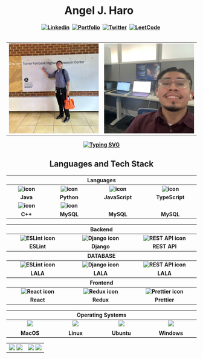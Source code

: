 <!-- START -->
<h1 align="center"><b> Angel J. Haro 
<img src="https://docs.google.com/uc?export=download&id=1JqFc6WL-cTtJBQgW9tusQAZhQ3H9hGae" alt="" height="25" >
<img src="https://docs.google.com/uc?export=download&id=1HsBpakQVutfOmxBcPbGpKdo_oGEoKJZT" alt="" height="35" >
</h1>
<!-- START  -->
<div align="center">
<a href="https://www.linkedin.com/in/aharoJ/"><img src="https://img.shields.io/badge/LinkedIn-000000?style=for-the-badge&logo=linkedin&logoColor=blue" alt="Linkedin" /></a>&nbsp;
<a href="https://aharoj.io"><img src="https://img.shields.io/badge/Portfolio-%23000000.svg?style=for-the-badge&logo=firefox&logoColor=pink" alt="Portfolio" /></a>&nbsp;
<a href="https://twitter.com/aharoJ"><img src="https://img.shields.io/badge/Twitter-000000?style=for-the-badge&logo=twitter&logoColor=blue" alt="Twitter" /></a>&nbsp;
<a href="https://leetcode.com/aharoJ/"><img src="https://img.shields.io/badge/LeetCode-000000?style=for-the-badge&logo=LeetCode&logoColor=#d16c06" alt="LeetCode" /></a>&nbsp;
</div>  
<br/>

<!-- # ~~~~~~~~~~~~~~~~~~~~~~~~~~~~~     .................................       ~~~~~~~~~~~~~~~~~~~~~~~~~~~~~~ # -->
<!-- START -->
<table>
  <tr>
    <td valign="top" width="50%">
      <img src="z/tfhrc_selfie.png" alt="Image 1 Description" />
    </td>
    <td valign="top" width="50%">
      <img src="z/workflow_selfie.png" alt="Image 2 Description" />
    </td>
  </tr>
</table>


<!-- # ~~~~~~~~~~~~~~~~~~~~~~~~~~~~~     .................................       ~~~~~~~~~~~~~~~~~~~~~~~~~~~~~~ # -->

<p align="center">
  <a href="https://git.io/typing-svg">
    <img src="https://readme-typing-svg.demolab.com?font=Fira+Code&weight=100&size=16&duration=4000&pause=1000&random=false&width=440&height=56&lines=Angel+J.+Haro%3A+Dedicated+Software+Engineer.;Backend%3A+Java%2C+Python%2C++C%2B%2B;Frontend%3A+JavaScript%2C+TypeScript%2C+HTML%26CSS;Frameworks%3A+Spring+Boot%2C+Django%2C+ReactJs;Check+out+my+portfolio+at+aharoj.io" alt="Typing SVG" />
  </a>
</p>




<h2 align="center"> <a> Languages and Tech Stack </a> </h2>
<div align="center">
<!-- # ~~~~~~~~~~~~~~~~~~~~~~~~~~~~~     .................................       ~~~~~~~~~~~~~~~~~~~~~~~~~~~~~~ # -->
<table>
  <thead>
    <tr>
      <th colspan="4">Languages</th>
    </tr>
  </thead>
  <tbody>
    <tr>
      <td align="center" width="300">  
        <img src="https://techstack-generator.vercel.app/java-icon.svg" alt="icon" width="65" height="65" />
      </td>
      <td align="center" width="300">  
        <img src="https://techstack-generator.vercel.app/python-icon.svg" alt="icon" width="65" height="65" /> 
      </td>
      <td align="center" width="300">  
        <img src="https://techstack-generator.vercel.app/js-icon.svg" alt="icon" width="65" height="65" /> 
      </td>
      <td align="center" width="300"> 
        <img src="https://techstack-generator.vercel.app/ts-icon.svg" alt="icon" width="65" height="65" /> 
      </td>
    </tr>
    <tr> 
      <td align="center" width="300">Java</td>
      <td align="center" width="300">Python</td>
      <td align="center" width="300">JavaScript</td>
      <td align="center" width="300">TypeScript</td>
    </tr>
    <tr>
      <td align="center" width="300"> 
        <img src="https://techstack-generator.vercel.app/cpp-icon.svg" alt="icon" width="65" height="65" />
      </td>
      <td align="center" width="300"> 
        <img src="https://techstack-generator.vercel.app/swift-icon.svg" alt="icon" width="65" height="65" />
    </tr>
    <tr> 
      <td align="center" width="300">C++</td>
      <td align="center" width="300">MySQL</td>
      <td align="center" width="300">MySQL</td>
      <td align="center" width="300">MySQL</td>
    </tr>
  </tbody>
</table>
<!-- # ~~~~~~~~~~~~~~~~~~~~~~~~~~~~~     .................................       ~~~~~~~~~~~~~~~~~~~~~~~~~~~~~~ # -->

<!-- # ~~~~~~~~~~~~~~~~~~~~~~~~~~~~~     .................................       ~~~~~~~~~~~~~~~~~~~~~~~~~~~~~~ # -->
<table>
  <thead>
    <tr>
      <th colspan="3">Backend</th>
    </tr>
  </thead>
  <tbody>
    <tr>
      <td align="center" width="333">  
        <img src="https://techstack-generator.vercel.app/eslint-icon.svg" alt="ESLint icon" width="65" height="65" />
      </td>
      <td align="center" width="333">  
        <img src="https://techstack-generator.vercel.app/django-icon.svg" alt="Django icon" width="65" height="65" /> 
      </td>
      <td align="center" width="333">  
        <img src="https://techstack-generator.vercel.app/restapi-icon.svg" alt="REST API icon" width="65" height="65" /> 
      </td>
    </tr>
    <tr>
      <td align="center" width="333">ESLint</td>
      <td align="center" width="333">Django</td>
      <td align="center" width="333">REST API</td>
    </tr>
  </tbody>
  <thead>
    <tr>
      <th colspan="3">DATABASE</th>
    </tr>
  </thead>
  <tbody>
    <tr>
      <td align="center" width="333">  
        <img src="https://techstack-generator.vercel.app/eslint-icon.svg" alt="ESLint icon" width="65" height="65" />
      </td>
      <td align="center" width="333">  
        <img src="https://techstack-generator.vercel.app/django-icon.svg" alt="Django icon" width="65" height="65" /> 
      </td>
      <td align="center" width="333">  
        <img src="https://techstack-generator.vercel.app/restapi-icon.svg" alt="REST API icon" width="65" height="65" /> 
      </td>
    </tr>
    <tr>
      <td align="center" width="333">LALA</td>
      <td align="center" width="333">LALA</td>
      <td align="center" width="333">LALA</td>
    </tr>
  </tbody>

  <thead>
    <tr>
      <th colspan="3">Frontend</th>
    </tr>
  </thead>
  <tbody>
    <tr>
      <td align="center" width="333">  
        <img src="https://techstack-generator.vercel.app/react-icon.svg" alt="React icon" width="65" height="65" />
      </td>
      <td align="center" width="333">  
        <img src="https://techstack-generator.vercel.app/redux-icon.svg" alt="Redux icon" width="65" height="65" /> 
      </td>
      <td align="center" width="333">  
        <img src="https://techstack-generator.vercel.app/prettier-icon.svg" alt="Prettier icon" width="65" height="65" /> 
      </td>
    </tr>
    <tr>
      <td align="center" width="333">React</td>
      <td align="center" width="333">Redux</td>
      <td align="center" width="333">Prettier</td>
    </tr>
  </tbody>
</table>
<!-- # ~~~~~~~~~~~~~~~~~~~~~~~~~~~~~     .................................       ~~~~~~~~~~~~~~~~~~~~~~~~~~~~~~ # -->

<!-- # ~~~~~~~~~~~~~~~~~~~~~~~~~~~~~     .................................       ~~~~~~~~~~~~~~~~~~~~~~~~~~~~~~ # -->
<table>
  <thead>
    <tr>
      <th colspan="7">Operating Systems</th>
    </tr>
  </thead>
  <tr>
    <td align="center" width=300>  
      <img height=60 src="https://cdn.jsdelivr.net/gh/devicons/devicon/icons/apple/apple-original.svg" />
    </td>
    <td align="center" width=300> 
      <img height=60 src="https://cdn.jsdelivr.net/gh/devicons/devicon/icons/linux/linux-original.svg"/> 
    </td>
    <td align="center" width=300> 
      <img height=60 src="https://cdn.jsdelivr.net/gh/devicons/devicon/icons/ubuntu/ubuntu-plain.svg"/> 
    </td>
    <td align="center" width=300>
      <img height=60 src="https://cdn.jsdelivr.net/gh/devicons/devicon/icons/windows8/windows8-original.svg"/> 
    </td>
  <tr> 
    <td align="center" width=300>MacOS</td>
    <td align="center" width=300>Linux</td>
    <td align="center" width=300>Ubuntu</td>
    <td align="center" width=300>Windows</td>
  </tr>
</table>
<!-- # ~~~~~~~~~~~~~~~~~~~~~~~~~~~~~     .................................       ~~~~~~~~~~~~~~~~~~~~~~~~~~~~~~ # -->
</div>



















<!-- START  -->
<div align="center">
<table><tr><td valign="top" width="50%">
<img src="https://github-readme-stats.vercel.app/api/top-langs/?username=aharoJ&layout=donut&theme=dracula" width="400" />
<img width="400" src="https://github-readme-activity-graph.vercel.app/graph?username=aharoJ&theme=rogue"/>
<!-- MID -->
</td><td valign="top" width="50%">
<img width="400" src="https://github-readme-stats.vercel.app/api?username=aharoJ&show_icons=true&theme=dracula" />
<img width="400" src="https://github-readme-streak-stats.herokuapp.com/?user=aharoJ&theme=dracula" />
</div>
<!-- END  -->